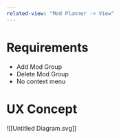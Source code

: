 ```yaml
---
related-view: "Mod Planner -> View"
---
```

# Requirements
- Add Mod Group
- Delete Mod Group
- No context menu

# UX Concept
![[Untitled Diagram.svg]]